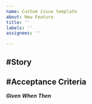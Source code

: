 ```yaml
---
name: Custom issue template
about: New Feature
title: ''
labels: ''
assignees: ''

---
```


#Story
---

#Acceptance Criteria
---

***Given***
***When***
***Then***
